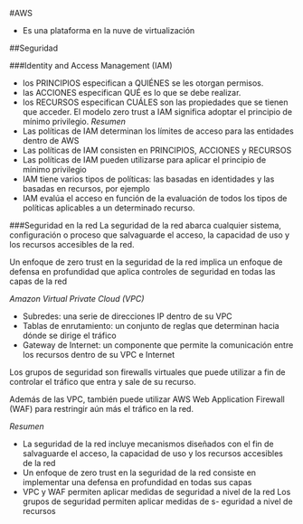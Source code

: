 #AWS

- Es una plataforma en la nuve de virtualización

##Seguridad

###Identity and Access Management (IAM)

- los PRINCIPIOS especifican a QUIÉNES se les otorgan permisos.
- las ACCIONES especifican QUÉ es lo que se debe realizar.
- los RECURSOS especifican CUÁLES son las propiedades que se tienen que acceder.
El modelo zero trust a IAM significa adoptar el principio de mínimo privilegio. 
*Resumen*
- Las políticas de IAM determinan los límites de acceso para las entidades dentro de AWS
- Las políticas de IAM consisten en PRINCIPIOS, ACCIONES y RECURSOS
- Las políticas de IAM pueden utilizarse para aplicar el principio de mínimo privilegio
- IAM tiene varios tipos de políticas: las basadas en identidades y las basadas en recursos, por ejemplo
- IAM evalúa el acceso en función de la evaluación de todos los tipos de políticas aplicables a un determinado recurso.

###Seguridad en la red
La seguridad de la red abarca cualquier sistema, configuración o proceso que salvaguarde el acceso, la capacidad de uso y los recursos accesibles de la red.

Un enfoque de zero trust en la seguridad de la red implica un enfoque de defensa en profundidad que aplica controles de seguridad en todas las capas de la red

*Amazon Virtual Private Cloud (VPC)*
- Subredes: una serie de direcciones IP dentro de su VPC
- Tablas de enrutamiento: un conjunto de reglas que determinan hacia dónde se dirige el tráfico
- Gateway de Internet: un componente que permite la comunicación entre los recursos dentro de su VPC e Internet

Los grupos de seguridad son firewalls virtuales que puede utilizar a fin de controlar el tráfico que entra y sale de su recurso.

Además de las VPC, también puede utilizar AWS Web Application Firewall (WAF) para restringir aún más el tráfico en la red.

*Resumen*
- La seguridad de la red incluye mecanismos diseñados con el fin de salvaguarde el acceso, la capacidad de uso y los recursos accesibles de la red
- Un enfoque de zero trust en la seguridad de la red consiste en implementar una defensa en profundidad en todas sus capas
- VPC y WAF permiten aplicar medidas de seguridad a nivel de la red
Los grupos de seguridad permiten aplicar medidas de s- eguridad a nivel de recursos


